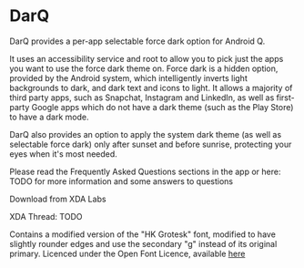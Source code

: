 # DarQ

DarQ provides a per-app selectable force dark option for Android Q. 

It uses an accessibility service and root to allow you to pick just the apps you want to use the force dark theme on. Force dark is a hidden option, provided by the Android system, which intelligently inverts light backgrounds to dark, and dark text and icons to light. It allows a majority of third party apps, such as Snapchat, Instagram and LinkedIn, as well as first-party Google apps which do not have a dark theme (such as the Play Store) to have a dark mode. 

DarQ also provides an option to apply the system dark theme (as well as selectable force dark) only after sunset and before sunrise, protecting your eyes when it's most needed. 

Please read the Frequently Asked Questions sections in the app or here: TODO for more information and some answers to questions

Download from XDA Labs

XDA Thread: TODO

Contains a modified version of the "HK Grotesk" font, modified to have slightly rounder edges and use the secondary "g" instead of its original primary. Licenced under the Open Font Licence, available [here](https://hanken.co/hk-grotesk)
